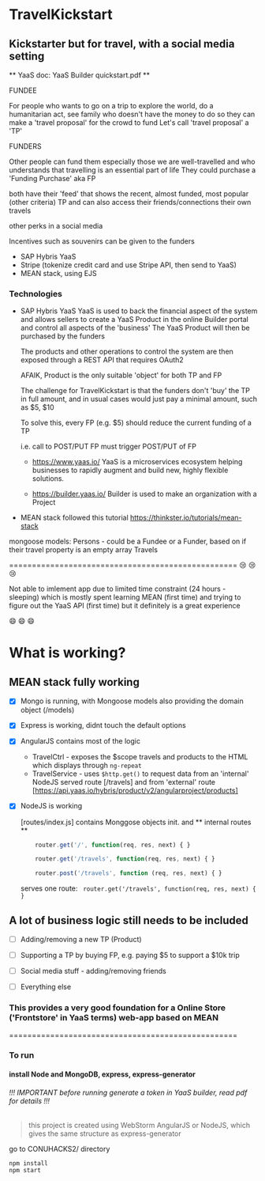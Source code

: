 # TravelKickstart

## Kickstarter but for travel, with a social media setting

** YaaS doc: YaaS Builder quickstart.pdf **

FUNDEE

For people who wants to go on a trip
to explore the world, do a humanitarian act,
see family
who doesn't have the money to do so
they can make a 'travel proposal' for the crowd to fund
Let's call 'travel proposal' a 'TP'

FUNDERS

Other people can fund them
especially those we are well-travelled
and who understands that travelling is an
essential part of life
They could purchase a 'Funding Purchase' aka FP

both have their 'feed' that shows the
recent, almost funded, most popular (other criteria) TP
and can also access their friends/connections
their own travels

other perks in a social media

Incentives such as souvenirs can be given to the
funders

* SAP Hybris YaaS
* Stripe (tokenize credit card and use Stripe API, then send to YaaS)
* MEAN stack, using EJS


### Technologies
* SAP Hybris YaaS
    YaaS is used to back the financial aspect of the system
    and allows sellers to create a YaaS Product in the online
    Builder portal and control all aspects of the 'business'
    The YaaS Product will then be purchased by the funders

    The products and other operations to control the system
    are then exposed through a REST API
    that requires OAuth2

    AFAIK, Product is the only suitable 'object' for both TP and FP

    The challenge for TravelKickstart is that the funders don't
    'buy' the TP in full amount, and in usual cases
    would just pay a minimal amount, such as $5, $10

    To solve this, every FP (e.g. $5)
    should reduce the current funding of a TP

    i.e. call to POST/PUT FP must trigger POST/PUT of FP


    *   https://www.yaas.io/
        YaaS is a microservices ecosystem helping businesses
        to rapidly augment and build new, highly flexible solutions.

    *   https://builder.yaas.io/
        Builder is used to make an organization
        with a Project


* MEAN stack
followed this tutorial
https://thinkster.io/tutorials/mean-stack

mongoose models:
Persons - could be a Fundee or a Funder, based on if their travel property is an empty array
Travels

==================================================
:cry: :cry: :cry:

Not able to imlement app due to limited time constraint (24 hours - sleeping)
which is mostly spent learning MEAN (first time)
and trying to figure out the YaaS API (first time)
but it definitely is a great experience

:smile: :smile: :smile:


# What is working?
## MEAN stack fully working
- [x] Mongo is running, with Mongoose models also providing the domain object (/models)

- [x] Express is working, didnt touch the default options

- [x] AngularJS contains most of the logic
    * TravelCtrl - exposes the $scope travels and products to the HTML which displays through ``` ng-repeat ```
    * TravelService - uses ``` $http.get() ``` to request data from an 'internal' NodeJS served route [/travels]
                    and from 'external' route [https://api.yaas.io/hybris/product/v2/angularproject/products]

- [x] NodeJS is working

    [routes/index.js]  contains Monggose objects init. and ** internal routes **
    ```javascript
        router.get('/', function(req, res, next) { }

        router.get('/travels', function(req, res, next) { }

        router.post('/travels', function (req, res, next) { }
    ```
    serves one route: ``` router.get('/travels', function(req, res, next) { }```

## A lot of business logic still needs to be included
- [ ] Adding/removing a new TP (Product)
- [ ] Supporting a TP by buying FP, e.g. paying $5 to support a $10k trip
- [ ] Social media stuff - adding/removing friends
- [ ] Everything else


### This provides a very good foundation for a Online Store ('Frontstore' in YaaS terms) web-app based on MEAN


==================================================
### To run
#### install Node and MongoDB, express, express-generator
###### !!! IMPORTANT before running generate a token in YaaS builder, read pdf for details !!!
> this project is created using WebStorm AngularJS or NodeJS, which gives the same structure as express-generator

go to CONUHACKS2/ directory
```
npm install
npm start
```
